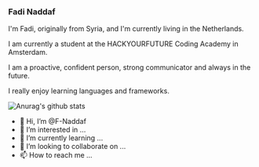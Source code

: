 ### Fadi Naddaf

I'm Fadi, originally from Syria, and I'm currently living in the Netherlands.

I am currently a student at the HACKYOURFUTURE Coding Academy in Amsterdam.

I am a proactive, confident person, strong communicator and always in the future.

I really enjoy learning languages and frameworks.

![Anurag's github stats](https://github-readme-stats.vercel.app/api?username=F-Naddaf)


- 👋 Hi, I’m @F-Naddaf
- 👀 I’m interested in ...
- 🌱 I’m currently learning ...
- 💞️ I’m looking to collaborate on ...
- 📫 How to reach me ...

<!---
F-Naddaf/F-Naddaf is a ✨ special ✨ repository because its `README.md` (this file) appears on your GitHub profile.
You can click the Preview link to take a look at your changes.
--->
